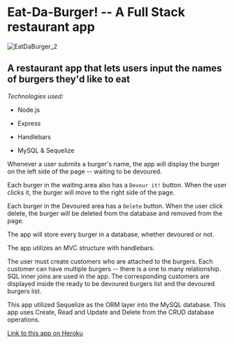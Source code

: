 # Eat-Da-Burger! -- A Full Stack restaurant app

![EatDaBurger_2](https://user-images.githubusercontent.com/18557337/56597438-4d293200-65a7-11e9-8615-c76d5e803478.png)

## A restaurant app that lets users input the names of burgers they'd like to eat

_Technologies used:_

- Node.js

- Express

- Handlebars

- MySQL & Sequelize

Whenever a user submits a burger's name, the app will display the burger on the left side of the page -- waiting to be devoured.

Each burger in the waiting area also has a `Devour it!` button. When the user clicks it, the burger will move to the right side of the page.

Each burger in the Devoured area has a `Delete` button. When the user click delete, the burger will be deleted from the database and removed from the page.

The app will store every burger in a database, whether devoured or not.

The app utilizes an MVC structure with handlebars.

The user must create customers who are attached to the burgers. Each customer can have multiple burgers -- there is a one to many relationship. SQL inner joins are used in the app.  The corresponding customers are displayed inside the ready to be devoured burgers list and the devoured burgers list.  

This app utilized Sequelize as the ORM layer into the MySQL database.  This app uses Create, Read and Update and Delete from the CRUD database operations.

[Link to this app on Heroku](https://still-beyond-23927.herokuapp.com/)